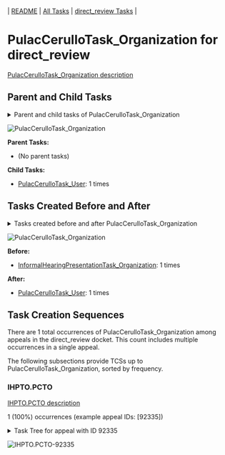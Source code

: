 <!-- DO NOT EDIT THIS FILE.  This file is autogenerated. -->
| [README](../README.md) | [All Tasks](../alltasks.md) | [direct_review Tasks](tasklist.md) |

# PulacCerulloTask_Organization for direct_review

[PulacCerulloTask_Organization description](../descr/PulacCerulloTask_Organization.md)

## Parent and Child Tasks

<details><summary markdown='span'>Parent and child tasks of PulacCerulloTask_Organization
</summary>

```
digraph G {
rankdir=LR;
node [shape=box]
"PulacCerulloTask_Organization" -> "PulacCerulloTask_User" [label=1]
}
```
</details>

![PulacCerulloTask_Organization](dot/PulacCerulloTask_Organization-parentchild.dot.png)

**Parent Tasks:**

   * (No parent tasks)

**Child Tasks:**

   * [PulacCerulloTask_User](PulacCerulloTask_User.md): 1 times

## Tasks Created Before and After

<details><summary markdown='span'>Tasks created before and after PulacCerulloTask_Organization</summary>

```
digraph G {
rankdir=LR;

"PulacCerulloTask_Organization" -> "PulacCerulloTask_User" [label=1]
"InformalHearingPresentationTask_Organization" -> "PulacCerulloTask_Organization" [label=1]
}
```
</details>

![PulacCerulloTask_Organization](dot/PulacCerulloTask_Organization.dot.png)

**Before:**

   * [InformalHearingPresentationTask_Organization](InformalHearingPresentationTask_Organization.md): 1 times

**After:**

   * [PulacCerulloTask_User](PulacCerulloTask_User.md): 1 times

## Task Creation Sequences

There are 1 total occurrences of PulacCerulloTask_Organization among appeals in the direct_review docket.  This count includes multiple occurrences in a single appeal.

The following subsections provide TCSs up to PulacCerulloTask_Organization, sorted by frequency.

### IHPTO.PCTO

[IHPTO.PCTO description](../descr/IHPTO.PCTO.md)

1 (100%) occurrences (example appeal IDs: [92335])

<details><summary markdown='span'>Task Tree for appeal with ID 92335</summary>

```
@startuml
skinparam {
  ObjectBorderColor #555
  ObjectBorderThickness 0
  ObjectFontStyle bold
  ObjectFontSize 14
  ObjectAttributeFontColor #333
  ObjectAttributeFontSize 12
}
  object 0.RootTask #8dd3c7 {
Organization
}
  object 1.JudgeDecisionReviewTask #d9d9d9 {
User
}
  object 2.AttorneyTask #bc80bd {
User
}
  object 3.TrackVeteranTask #bebada {
Organization
}
  object 4.InformalHearingPresentationTask #fdb462 {
Organization
}
  object 5.PulacCerulloTask #bc80bd {
Organization  <back:white>    </back>
}
  object 6.PulacCerulloTask #bc80bd {
User
}
  object 7.PulacCerulloTask #bc80bd {
User
}
  object 8.OtherMotionMailTask #ffed6f {
Organization
}
  object 9.OtherMotionMailTask #ffed6f {
Organization
}
  object 10.OtherMotionMailTask #ffed6f {
User
}
  object 11.JudgeAssignTask #ccebc5 {
User
}
0.RootTask -- 1.JudgeDecisionReviewTask
1.JudgeDecisionReviewTask -- 2.AttorneyTask
0.RootTask -- 3.TrackVeteranTask
0.RootTask -- 4.InformalHearingPresentationTask
2.AttorneyTask -- 5.PulacCerulloTask
5.PulacCerulloTask -- 6.PulacCerulloTask
5.PulacCerulloTask -- 7.PulacCerulloTask
0.RootTask -- 8.OtherMotionMailTask
8.OtherMotionMailTask -- 9.OtherMotionMailTask
9.OtherMotionMailTask -- 10.OtherMotionMailTask
0.RootTask -- 11.JudgeAssignTask
@enduml
```
</details>

![IHPTO.PCTO-92335](uml/IHPTO.PCTO-92335.png)

